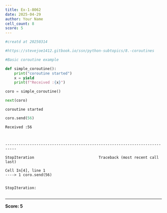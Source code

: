 ```yaml
---
title: Ex-1-8062
date: 2025-04-29
author: Your Name
cell_count: 8
score: 5
---
```


```python
#creatd at 20250314
```


```python
#https://stevejoe1412.gitbook.io/ssn/python-subtopics/8.-coroutines
```


```python
#Basic coroutine example
```


```python
def simple_coroutine():
    print("coroutine started")
    x = yield
    print(f"Received :{x}")
```


```python
coro = simple_coroutine()
```


```python
next(coro)
```

    coroutine started



```python
coro.send(56)
```

    Received :56



    ---------------------------------------------------------------------------

    StopIteration                             Traceback (most recent call last)

    Cell In[4], line 1
    ----> 1 coro.send(56)


    StopIteration: 



```python

```


---
**Score: 5**